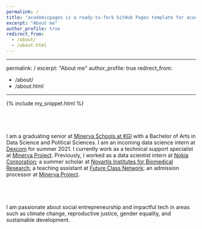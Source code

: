 ```yaml
---
permalink: /
title: "academicpages is a ready-to-fork GitHub Pages template for academic personal websites"
excerpt: "About me"
author_profile: true
redirect_from: 
  - /about/
  - /about.html
---
```


---
permalink: /
excerpt: "About me"
author_profile: true
redirect_from: 
  - /about/
  - /about.html
---
{% include my_snippet.html %}
<style>
  .bottom-three {
     margin-bottom: 5em;
     margin-top: 5em;
  }
</style>

<p class="bottom-three">I am a graduating senior at <a href="https://www.minerva.kgi.edu/">Minerva Schools at KGI</a>
  with a Bachelor of Arts in Data Science and Political Sciences. I am an incoming data science intern at <a href="https://www.dexcom.com/">Dexcom</a>
  for summer 2021. I currently work as a technical support specialist at <a href="https://www.minervaproject.com/">Minerva Project</a>. 
  Previously, I worked as a data scientist intern at <a href="https://www.nokia.com/">Nokia Corporation</a>; 
  a summer scholar at <a href="https://www.novartis.com/">Novartis Institutes for Biomedical Research</a>;
  a teaching assistant at <a href="https://hundred.org/en/innovations/future-class-network">Future Class Network</a>;
  an admission processor at <a href="https://www.minervaproject.com/">Minerva Project</a>. </p>
<p class="bottom-three"> I am passionate about social entrepreneurship and impactful tech in areas such as climate change, reproductive justice, gender equality, and sustainable development. 
</p>
